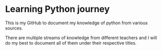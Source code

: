 # Learning Python journey

This is my GitHub to document my knowledge of python from various sources.

There are multiple streams of knowledge from different teachers and I will do my best to document all of them under their respective titles. 
